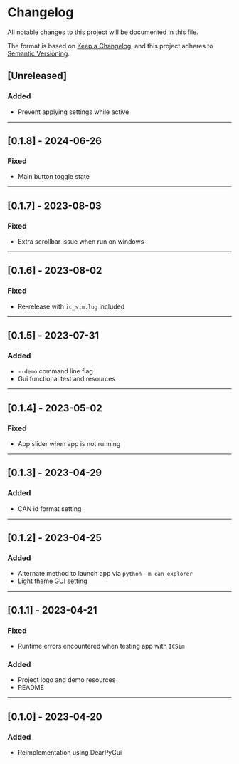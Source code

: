 # Changelog

All notable changes to this project will be documented in this file.

The format is based on [Keep a Changelog](https://keepachangelog.com/en/1.0.0/),
and this project adheres to [Semantic Versioning](https://semver.org/spec/v2.0.0.html).

## [Unreleased]

### Added

- Prevent applying settings while active

---
## [0.1.8] - 2024-06-26

### Fixed

- Main button toggle state

---
## [0.1.7] - 2023-08-03

### Fixed

- Extra scrollbar issue when run on windows

---
## [0.1.6] - 2023-08-02

### Fixed

- Re-release with `ic_sim.log` included

---
## [0.1.5] - 2023-07-31

### Added

- `--demo` command line flag
- Gui functional test and resources

---
## [0.1.4] - 2023-05-02

### Fixed

- App slider when app is not running

---
## [0.1.3] - 2023-04-29

### Added

- CAN id format setting

---
## [0.1.2] - 2023-04-25

### Added

- Alternate method to launch app via `python -m can_explorer`
- Light theme GUI setting

---
## [0.1.1] - 2023-04-21

### Fixed

- Runtime errors encountered when testing app with `ICSim`

### Added

- Project logo and demo resources
- README

---
## [0.1.0] - 2023-04-20

### Added

- Reimplementation using DearPyGui
